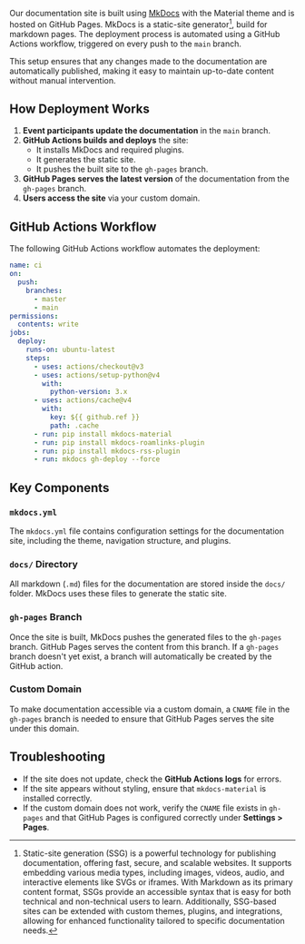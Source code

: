 Our documentation site is built using [MkDocs](https://www.mkdocs.org/) with the Material theme and is hosted on GitHub Pages. MkDocs is a static-site generator[^1], build for markdown pages. The deployment process is automated using a GitHub Actions workflow, triggered on every push to the `main` branch.

This setup ensures that any changes made to the documentation are automatically published, making it easy to maintain up-to-date content without manual intervention.

## How Deployment Works

1. **Event participants update the documentation** in the `main` branch.
2. **GitHub Actions builds and deploys** the site:
    - It installs MkDocs and required plugins.
    - It generates the static site.
    - It pushes the built site to the `gh-pages` branch.
3. **GitHub Pages serves the latest version** of the documentation from the `gh-pages` branch.
4. **Users access the site** via your custom domain.

## GitHub Actions Workflow

The following GitHub Actions workflow automates the deployment:

```yaml
name: ci
on:
  push:
    branches:
      - master
      - main
permissions:
  contents: write
jobs:
  deploy:
    runs-on: ubuntu-latest
    steps:
      - uses: actions/checkout@v3
      - uses: actions/setup-python@v4
        with:
          python-version: 3.x
      - uses: actions/cache@v4
        with:
          key: ${{ github.ref }}
          path: .cache
      - run: pip install mkdocs-material
      - run: pip install mkdocs-roamlinks-plugin
      - run: pip install mkdocs-rss-plugin
      - run: mkdocs gh-deploy --force
```

## Key Components

### `mkdocs.yml`

The `mkdocs.yml` file contains configuration settings for the documentation site, including the theme, navigation structure, and plugins.

### `docs/` Directory

All markdown (`.md`) files for the documentation are stored inside the `docs/` folder. MkDocs uses these files to generate the static site.

### `gh-pages` Branch

Once the site is built, MkDocs pushes the generated files to the `gh-pages` branch. GitHub Pages serves the content from this branch. If a `gh-pages` branch doesn't yet exist, a branch will automatically be created by the GitHub action.

### Custom Domain

To make documentation accessible via a custom domain, a `CNAME` file in the `gh-pages` branch is needed to ensure that GitHub Pages serves the site under this domain.

## Troubleshooting

- If the site does not update, check the **GitHub Actions logs** for errors.
- If the site appears without styling, ensure that `mkdocs-material` is installed correctly.
- If the custom domain does not work, verify the `CNAME` file exists in `gh-pages` and that GitHub Pages is configured correctly under **Settings > Pages**.


[^1]: Static-site generation (SSG) is a powerful technology for publishing documentation, offering fast, secure, and scalable websites. It supports embedding various media types, including images, videos, audio, and interactive elements like SVGs or iframes. With Markdown as its primary content format, SSGs provide an accessible syntax that is easy for both technical and non-technical users to learn. Additionally, SSG-based sites can be extended with custom themes, plugins, and integrations, allowing for enhanced functionality tailored to specific documentation needs.